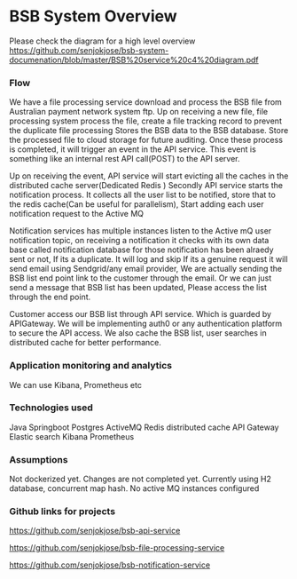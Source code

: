 # BSB System Overview
Please check the diagram for a high level overview
https://github.com/senjokjose/bsb-system-documenation/blob/master/BSB%20service%20c4%20diagram.pdf

### Flow
We have a file processing service download and process the BSB file from Australian payment network system ftp.
Up on receiving a new file, file processing system process the file, create a file tracking record to prevent the duplicate file processing
Stores the BSB data to the BSB database. Store the processed file to cloud storage for future auditing. Once these process is completed, it will trigger an event in the API service. This event is something like an internal  rest API call(POST) to the API server.


Up on receiving the event, API service will start evicting all the caches in the distributed cache server(Dedicated Redis )
Secondly API service starts the notification process.
It collects all the user list to be notified, store that to the redis cache(Can be useful for parallelism), Start adding each user notification request to the Active MQ

Notification services has multiple instances listen to the Active mQ user notification topic, on receiving a notification it checks with its own data base called notification database for those notification has been alraedy sent or not,
If its a duplicate. It will log and skip
If its a genuine request it will send email using Sendgrid/any email provider, We are actually sending the BSB list end point link to the customer through the email. Or we can just send a message that BSB list has been updated, Please access the list through the end point.


Customer access our BSB list through API service. Which is guarded by  APIGateway. We will be implementing auth0 or any authentication platform to secure the API access.
We also cache the BSB list, user searches in distributed cache for better performance.

### Application monitoring and analytics
We can use Kibana, Prometheus etc

### Technologies used
Java
Springboot
Postgres
ActiveMQ
Redis distributed cache
API Gateway
Elastic search Kibana
Prometheus


### Assumptions
Not dockerized yet. Changes are not completed yet.
Currently using H2 database, concurrent map hash. No active MQ instances configured

### Github links for projects
https://github.com/senjokjose/bsb-api-service

https://github.com/senjokjose/bsb-file-processing-service

https://github.com/senjokjose/bsb-notification-service












